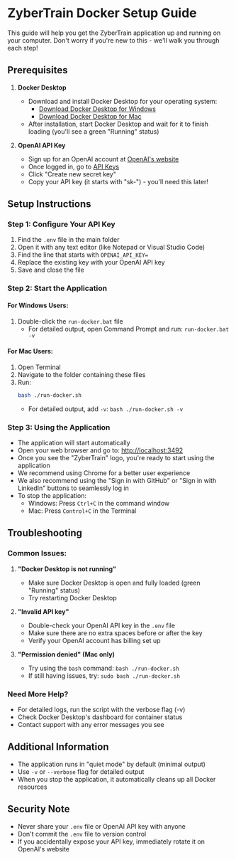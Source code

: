 # ZyberTrain Docker Setup Guide

This guide will help you get the ZyberTrain application up and running on your computer. Don't worry if you're new to this - we'll walk you through each step!

## Prerequisites

1. **Docker Desktop**
   - Download and install Docker Desktop for your operating system:
     - [Download Docker Desktop for Windows](https://www.docker.com/products/docker-desktop)
     - [Download Docker Desktop for Mac](https://www.docker.com/products/docker-desktop)
   - After installation, start Docker Desktop and wait for it to finish loading (you'll see a green "Running" status)

2. **OpenAI API Key**
   - Sign up for an OpenAI account at [OpenAI's website](https://platform.openai.com/signup)
   - Once logged in, go to [API Keys](https://platform.openai.com/api-keys)
   - Click "Create new secret key"
   - Copy your API key (it starts with "sk-") - you'll need this later!

## Setup Instructions

### Step 1: Configure Your API Key
1. Find the `.env` file in the main folder
2. Open it with any text editor (like Notepad or Visual Studio Code)
3. Find the line that starts with `OPENAI_API_KEY=`
4. Replace the existing key with your OpenAI API key
5. Save and close the file

### Step 2: Start the Application

#### For Windows Users:
1. Double-click the `run-docker.bat` file
   - For detailed output, open Command Prompt and run: `run-docker.bat -v`

#### For Mac Users:
1. Open Terminal
2. Navigate to the folder containing these files
3. Run:
   ```bash
   bash ./run-docker.sh
   ```
   - For detailed output, add `-v`: `bash ./run-docker.sh -v`

### Step 3: Using the Application
- The application will start automatically
- Open your web browser and go to: [http://localhost:3492](http://localhost:3492)
- Once you see the "ZyberTrain" logo, you're ready to start using the application
- We recommend using Chrome for a better user experience
- We also recommend using the "Sign in with GitHub" or "Sign in with LinkedIn" buttons to seamlessly log in
- To stop the application:
  - Windows: Press `Ctrl+C` in the command window
  - Mac: Press `Control+C` in the Terminal

## Troubleshooting

### Common Issues:

1. **"Docker Desktop is not running"**
   - Make sure Docker Desktop is open and fully loaded (green "Running" status)
   - Try restarting Docker Desktop

2. **"Invalid API key"**
   - Double-check your OpenAI API key in the `.env` file
   - Make sure there are no extra spaces before or after the key
   - Verify your OpenAI account has billing set up

3. **"Permission denied" (Mac only)**
   - Try using the `bash` command: `bash ./run-docker.sh`
   - If still having issues, try: `sudo bash ./run-docker.sh`

### Need More Help?
- For detailed logs, run the script with the verbose flag (-v)
- Check Docker Desktop's dashboard for container status
- Contact support with any error messages you see

## Additional Information

- The application runs in "quiet mode" by default (minimal output)
- Use `-v` or `--verbose` flag for detailed output
- When you stop the application, it automatically cleans up all Docker resources

## Security Note
- Never share your `.env` file or OpenAI API key with anyone
- Don't commit the `.env` file to version control
- If you accidentally expose your API key, immediately rotate it on OpenAI's website
